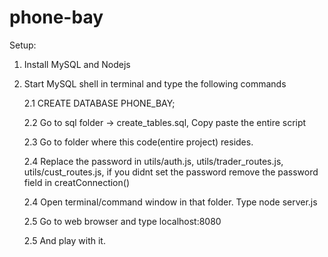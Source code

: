 # phone-bay

Setup:

  1. Install MySQL and Nodejs
  
  2. Start MySQL shell in terminal and type the following commands
  
      2.1 CREATE DATABASE PHONE_BAY;
      
      2.2 Go to sql folder -> create_tables.sql, Copy paste the entire script
      
      2.3 Go to folder where this code(entire project) resides.
      
      2.4 Replace the password in utils/auth.js, utils/trader_routes.js, utils/cust_routes.js, if you didnt set the password
          remove the password field in creatConnection()
          
      2.4 Open terminal/command window in that folder. Type node server.js
      
      2.5 Go to web browser and type localhost:8080
      
      2.5 And play with it.
      
